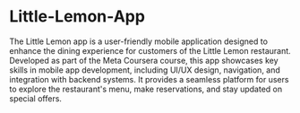 # Little-Lemon-App
The Little Lemon app is a user-friendly mobile application designed to enhance the dining experience for customers of the Little Lemon restaurant. Developed as part of the Meta Coursera course, this app showcases key skills in mobile app development, including UI/UX design, navigation, and integration with backend systems. It provides a seamless platform for users to explore the restaurant's menu, make reservations, and stay updated on special offers.
